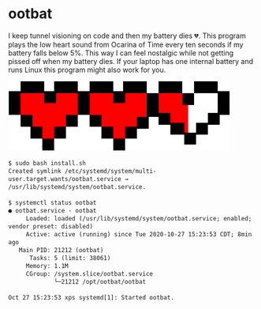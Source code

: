# ootbat

I keep tunnel visioning on code and then my battery dies :broken_heart:. This program plays the low heart sound from Ocarina of Time every ten seconds if my battery falls below 5%. This way I can feel nostalgic while not getting pissed off when my battery dies. If your laptop has one internal battery and runs Linux this program might also work for you.

![hearts](hearts.png)

```
$ sudo bash install.sh
Created symlink /etc/systemd/system/multi-user.target.wants/ootbat.service → /usr/lib/systemd/system/ootbat.service.

$ systemctl status ootbat
● ootbat.service - ootbat
     Loaded: loaded (/usr/lib/systemd/system/ootbat.service; enabled; vendor preset: disabled)
     Active: active (running) since Tue 2020-10-27 15:23:53 CDT; 8min ago
   Main PID: 21212 (ootbat)
      Tasks: 5 (limit: 38061)
     Memory: 1.1M
     CGroup: /system.slice/ootbat.service
             └─21212 /opt/ootbat/ootbat

Oct 27 15:23:53 xps systemd[1]: Started ootbat.
```
